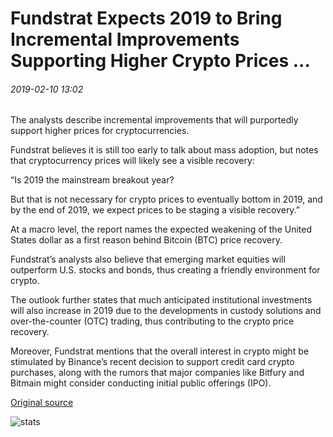 # Fundstrat Expects 2019 to Bring Incremental Improvements Supporting Higher Crypto Prices ...

###### 2019-02-10 13:02

The analysts describe incremental improvements that will purportedly support higher prices for cryptocurrencies.

Fundstrat believes it is still too early to talk about mass adoption, but notes that cryptocurrency prices will likely see a visible recovery:

“Is 2019 the mainstream breakout year?

But that is not necessary for crypto prices to eventually bottom in 2019, and by the end of 2019, we expect prices to be staging a visible recovery.”

At a macro level, the report names the expected weakening of the United States dollar as a first reason behind Bitcoin (BTC) price recovery.

Fundstrat’s analysts also believe that emerging market equities will outperform U.S. stocks and bonds, thus creating a friendly environment for crypto.

The outlook further states that much anticipated institutional investments will also increase in 2019 due to the developments in custody solutions and over-the-counter (OTC) trading, thus contributing to the crypto price recovery.

Moreover, Fundstrat mentions that the overall interest in crypto might be stimulated by Binance’s recent decision to support credit card crypto purchases, along with the rumors that major companies like Bitfury and Bitmain might consider conducting initial public offerings (IPO).

[Original source](https://cointelegraph.com/news/fundstrat-expects-2019-to-bring-incremental-improvements-supporting-higher-crypto-prices)

![stats](https://c.statcounter.com/11760860/0/a89fa40b/1/ "stats")